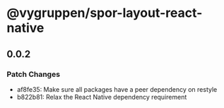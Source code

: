 # @vygruppen/spor-layout-react-native

## 0.0.2
### Patch Changes

- af8fe35: Make sure all packages have a peer dependency on restyle
- b822b81: Relax the React Native dependency requirement
